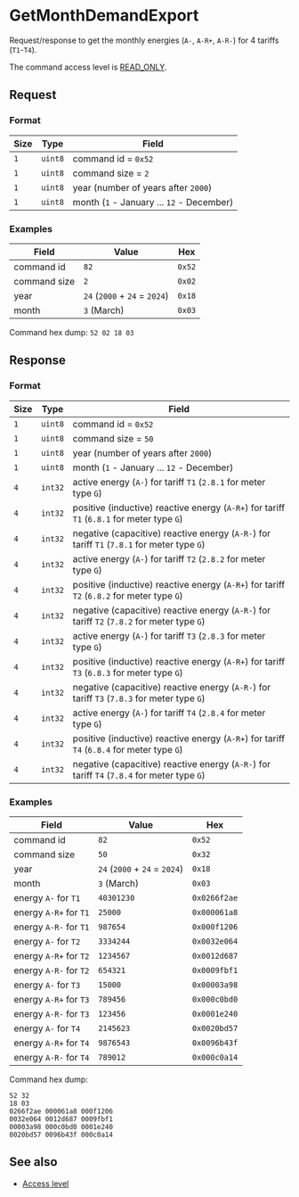 # GetMonthDemandExport

Request/response to get the monthly energies (`A-`, `A-R+`, `A-R-`) for 4 tariffs (`T1`-`T4`).

The command access level is [READ_ONLY](../basics.md#command-access-level).


## Request

### Format

| Size | Type    | Field                                     |
| ---- | ------- | ----------------------------------------- |
| `1`  | `uint8` | command id = `0x52`                       |
| `1`  | `uint8` | command size = `2`                        |
| `1`  | `uint8` | year (number of years after `2000`)       |
| `1`  | `uint8` | month (`1` - January ... `12` - December) |

### Examples

| Field        | Value                         | Hex    |
| ------------ | ----------------------------- | ------ |
| command id   | `82`                          | `0x52` |
| command size | `2`                           | `0x02` |
| year         | `24` (`2000` + `24` = `2024`) | `0x18` |
| month        | `3` (March)                   | `0x03` |

Command hex dump: `52 02 18 03`


## Response

### Format

| Size | Type    | Field                                                                                       |
| ---- | ------- | ------------------------------------------------------------------------------------------- |
| `1`  | `uint8` | command id = `0x52`                                                                         |
| `1`  | `uint8` | command size = `50`                                                                         |
| `1`  | `uint8` | year (number of years after `2000`)                                                         |
| `1`  | `uint8` | month (`1` - January ... `12` - December)                                                   |
| `4`  | `int32` | active energy (`A-`) for tariff `T1` (`2.8.1` for meter type `G`)                           |
| `4`  | `int32` | positive (inductive) reactive energy (`A-R+`) for tariff `T1` (`6.8.1` for meter type `G`)  |
| `4`  | `int32` | negative (capacitive) reactive energy (`A-R-`) for tariff `T1` (`7.8.1` for meter type `G`) |
| `4`  | `int32` | active energy (`A-`) for tariff `T2` (`2.8.2` for meter type `G`)                           |
| `4`  | `int32` | positive (inductive) reactive energy (`A-R+`) for tariff `T2` (`6.8.2` for meter type `G`)  |
| `4`  | `int32` | negative (capacitive) reactive energy (`A-R-`) for tariff `T2` (`7.8.2` for meter type `G`) |
| `4`  | `int32` | active energy (`A-`) for tariff `T3` (`2.8.3` for meter type `G`)                           |
| `4`  | `int32` | positive (inductive) reactive energy (`A-R+`) for tariff `T3` (`6.8.3` for meter type `G`)  |
| `4`  | `int32` | negative (capacitive) reactive energy (`A-R-`) for tariff `T3` (`7.8.3` for meter type `G`) |
| `4`  | `int32` | active energy (`A-`) for tariff `T4` (`2.8.4` for meter type `G`)                           |
| `4`  | `int32` | positive (inductive) reactive energy (`A-R+`) for tariff `T4` (`6.8.4` for meter type `G`)  |
| `4`  | `int32` | negative (capacitive) reactive energy (`A-R-`) for tariff `T4` (`7.8.4` for meter type `G`) |

### Examples

| Field                  | Value                         | Hex          |
| ---------------------- | ----------------------------- | ------------ |
| command id             | `82`                          | `0x52`       |
| command size           | `50`                          | `0x32`       |
| year                   | `24` (`2000` + `24` = `2024`) | `0x18`       |
| month                  | `3` (March)                   | `0x03`       |
| energy `A-` for `T1`   | `40301230`                    | `0x0266f2ae` |
| energy `A-R+` for `T1` | `25000`                       | `0x000061a8` |
| energy `A-R-` for `T1` | `987654`                      | `0x000f1206` |
| energy `A-` for `T2`   | `3334244`                     | `0x0032e064` |
| energy `A-R+` for `T2` | `1234567`                     | `0x0012d687` |
| energy `A-R-` for `T2` | `654321`                      | `0x0009fbf1` |
| energy `A-` for `T3`   | `15000`                       | `0x00003a98` |
| energy `A-R+` for `T3` | `789456`                      | `0x000c0bd0` |
| energy `A-R-` for `T3` | `123456`                      | `0x0001e240` |
| energy `A-` for `T4`   | `2145623`                     | `0x0020bd57` |
| energy `A-R+` for `T4` | `9876543`                     | `0x0096b43f` |
| energy `A-R-` for `T4` | `789012`                      | `0x000c0a14` |

Command hex dump:
```
52 32
18 03
0266f2ae 000061a8 000f1206
0032e064 0012d687 0009fbf1
00003a98 000c0bd0 0001e240
0020bd57 0096b43f 000c0a14
```


## See also

* [Access level](../basics.md#command-access-level)
